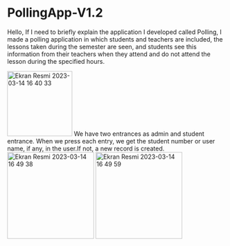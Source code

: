 # PollingApp-V1.2
Hello,
If I need to briefly explain the application I developed called Polling, I made a polling application in which students and teachers are included, the lessons taken during the semester are seen, and students see this information from their teachers when they attend and do not attend the lesson during the specified hours.

<img width="150" alt="Ekran Resmi 2023-03-14 16 40 33" src="https://user-images.githubusercontent.com/64872219/225021120-c8663b98-96cf-442e-a745-25b4a342ceab.png">
We have two entrances as admin and student entrance.
When we press each entry, we get the student number or user name, if any, in the user.If not, a new record is created.
<img width="200" alt="Ekran Resmi 2023-03-14 16 49 38" src="https://user-images.githubusercontent.com/64872219/225022328-56c9dfad-6fac-4d33-9178-e45cff6f1b1c.png">
<img width="200" alt="Ekran Resmi 2023-03-14 16 49 59" src="https://user-images.githubusercontent.com/64872219/225022339-ee3ed673-d46a-42fe-9866-c2e4285a4599.png">
